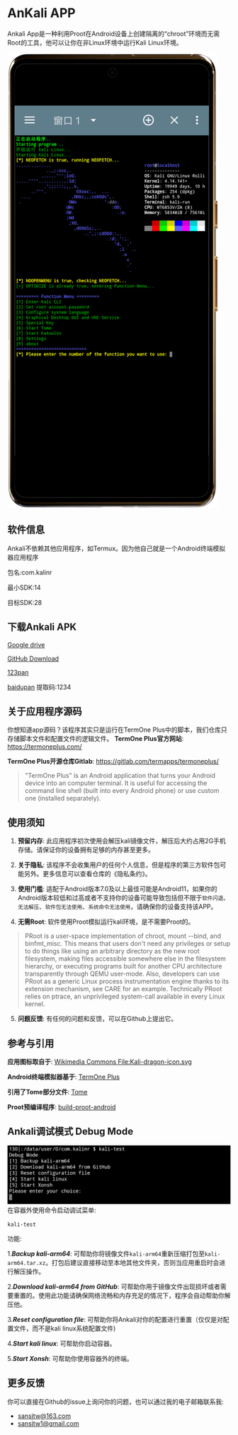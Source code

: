 # AnKali APP

Ankali App是一种利用Proot在Android设备上创建隔离的“chroot”环境而无需Root的工具，他可以让你在非Linux环境中运行Kali Linux环境。

![phone](picture/phone.png)

## 软件信息

Ankali不依赖其他应用程序，如Termux。因为他自己就是一个Android终端模拟器应用程序

包名:com.kalinr

最小SDK:14

目标SDK:28

## 下载Ankali APK
[Google drive](https://drive.google.com/drive/folders/1REO9a_jtFE65XNc5nu0sY4mTp_pVH5Qh?usp=drive_link)

[GitHub Download](https://github.com/sansjtw1/Ankali-app/releases)

[123pan](https://www.123pan.com/s/QSZRVv-rGH43)

[baidupan](https://pan.baidu.com/s/1m6pYDJavd45Cler6B9DkbA ) 提取码:1234

## 关于应用程序源码

你想知道app源码？该程序其实只是运行在TermOne Plus中的脚本，我们仓库只存储脚本文件和配置文件的逻辑文件。
**TermOne Plus官方网站**: https://termoneplus.com/

**TermOne Plus开源仓库Gitlab**: https://gitlab.com/termapps/termoneplus/

>"TermOne Plus" is an Android application that turns your Android device into an computer terminal. It is useful for accessing the command line shell (built into every Android phone) or use custom one (installed separately).


## 使用须知

1. **预留内存**: 此应用程序初次使用会解压kali镜像文件，解压后大约占用2G手机存储。请保证你的设备拥有足够的内存甚至更多。

2. **关于隐私**: 该程序不会收集用户的任何个人信息，但是程序的第三方软件包可能另外。更多信息可以查看仓库的《隐私条约》。

3. **使用门槛**: 适配于Android版本7.0及以上最佳可能是Android11，如果你的Android版本较低和过高或者不支持你的设备可能导致包括但不限于`软件闪退`、`无法解压`、`软件包无法使用`、`系统命令无法使用`，请确保你的设备支持该APP。

4. **无需Root**: 软件使用Proot模拟运行kali环境，是不需要Proot的。
>PRoot is a user-space implementation of chroot, mount --bind, and binfmt_misc. This means that users don't need any privileges or setup to do things like using an arbitrary directory as the new root filesystem, making files accessible somewhere else in the filesystem hierarchy, or executing programs built for another CPU architecture transparently through QEMU user-mode. Also, developers can use PRoot as a generic Linux process instrumentation engine thanks to its extension mechanism, see CARE for an example. Technically PRoot relies on ptrace, an unprivileged system-call available in every Linux kernel.

5. **问题反馈**: 有任何的问题和反馈，可以在Github上提出它。

## 参考与引用

**应用图标取自于**: [Wikimedia Commons File:Kali-dragon-icon.svg](https://commons.m.wikimedia.org/wiki/File:Kali-dragon-icon.svg)

**Android终端模拟器基于**: [TermOne Plus](https://termoneplus.com/)

**引用了Tome部分文件**: [Tome](https://github.com/2moe/tmoe)

**Proot预编译程序**: [build-proot-android](https://github.com/green-green-avk/build-proot-android)

## Ankali调试模式 Debug Mode
![Debug Mode](picture/test.png)
在容器外使用命令启动调试菜单:
```
kali-test
```
功能:

1.***Backup kali-arm64***: 可帮助你将镜像文件`kali-arm64`重新压缩打包至`kali-arm64.tar.xz`。打包后建议直接移动至本地其他文件夹，否则当应用重启时会进行解压操作。

2.***Download kali-arm64 from GitHub***: 可帮助你用于镜像文件出现损坏或者需要重置的。使用此功能请确保网络流畅和内存充足的情况下，程序会自动帮助你解压他。

3.***Reset configuration file***: 可帮助你将Ankali对你的配置进行重置（仅仅是对配置文件，而不是kali linux系统配置文件)

4.***Start kali linux***: 可帮助你启动容器。

5.***Start Xonsh***: 可帮助你使用容器外的终端。

## 更多反馈
你可以直接在Github的issue上询问你的问题，也可以通过我的电子邮箱联系我:
- sansjtw@163.com
- sansjtw1@gmail.com